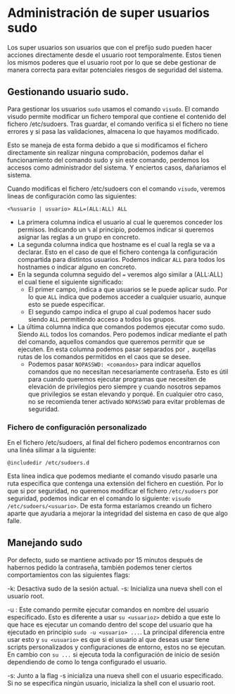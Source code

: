 # Administración de super usuarios sudo

Los super usuarios son usuarios que con el prefijo sudo pueden hacer acciones directamente desde el usuario root temporalmente. Estos tienen los mismos poderes que el usuario root por lo que se debe gestionar de manera correcta para evitar potenciales riesgos de seguridad del sistema.


## Gestionando usuario sudo.

Para gestionar los usuarios `sudo` usamos el comando `visudo`. El comando visudo permite modificar un fichero temporal que contiene el contenido del fichero /etc/sudoers. Tras guardar, el comando verifica si el fichero no tiene errores y si pasa las validaciones, almacena lo que hayamos modificado. 

Esto se maneja de esta forma debido a que si modificamos el fichero directamente sin realizar ninguna comprobación, podemos dañar el funcionamiento del comando sudo y sin este comando, perdemos los accesos como administrador del sistema. Y enciertos casos, dañariamos el sistema.

Cuando modificas el fichero /etc/sudoers con el comando `visudo`, veremos lineas de configuración como las siguientes:

``` /etc/sudoers.tmp
<%usuario | usuario> ALL=(ALL:ALL) ALL
```

- La primera columna indica el usuario al cual le queremos conceder los permisos. Indicando un `%` al principio, podemos indicar si queremos asignar las reglas a un grupo en concreto.
- La segunda columna indica que hostname es el cual la regla se va a declarar. Esto en el caso de que el fichero contenga la configuración compartida para distintos usuarios. Podemos indicar `ALL` para todos los hostnames o indicar alguno en concreto.
- En la segunda columna seguido del `=` veremos algo similar a (ALL:ALL) el cual tiene el siguiente significado:
	- El primer campo, indica a que usuarios se le puede aplicar sudo. Por lo que `ALL` indica que podemos acceder a cualquier usuario, aunque esto se puede especificar.
	- El segundo campo indica el grupo al cual podemos hacer sudo siendo `ALL` permitiendo acceso a todos los grupos.
- La última columna indica que comandos podemos ejecutar como sudo. Siendo `ALL` todos los comandos. Pero podemos indicar mediante el path del comando, aquellos comandos que queremos permitir que se ejecuten. En esta columna podemos pasar separados por `,` auqellas rutas de los comandos permitidos en el caos que se desee.
	- Podemos pasar `NOPASSWD: <comandos>` para indicar aquellos comandos que no necesitan necesariamente contraseña. Esto es útil para cuando queremos ejecutar programas que necesiten de elevación de privilegios pero siempre y cuando nosotros sepamos que privilegios se estan elevando y porqué. En cualquier otro caso, no se recomienda tener activado `NOPASSWD` para evitar problemas de seguridad.

### Fichero de configuración personalizado

En el fichero /etc/sudoers, al final del fichero podemos encontrarnos con una linéa silimar a la siguiente:

``` /etc/sudoers
@includedir /etc/sudoers.d
```

Esta línea indica que podemos mediante el comando visudo pasarle una ruta especifica que contenga una extensión del fichero en cuestión. Por lo que si por seguridad, no queremos modificar el fichero `/etc/sudoers` por seguridad, podemos indicar en el comando lo siguiente: `visudo /etc/sudoers/<usuario>`. De esta forma estaríamos creando un fichero aparte que ayudaría a mejorar la integridad del sistema en caso de que algo falle.

## Manejando sudo

Por defecto, sudo se mantiene activado por 15 minutos después de habernos pedido la contraseña, también podemos tener ciertos comportamientos con las siguientes flags:

-k: Desactiva sudo de la sesión actual.
-s: Inicializa una nueva shell con el usuario root.

-u <usuario> <comando>: Este comando permite ejecutar comandos en nombre del usuario especificado. Esto es diferente a usar `su <usuarioz>` debido a que este lo que hace es ejecutar un comando dentro del scope del usuario que ha ejecutado en principio `sudo -u <usuario> ...`. La principal diferencia entre usar esto y `su <usuario>` es que si el usuario al que deseas usar tiene scripts personalizados y configuraciones de entorno, estos no se ejecutan. En cambio con `su ...` si ejecuta toda la configuración de inicio de sesión dependiendo de como lo tenga configurado el usuario.

-s: Junto a la flag -s inicializa una nueva shell con el usuario especificado. Si no se especifica ningún usuario, inicializa la shell con el usuario root.

